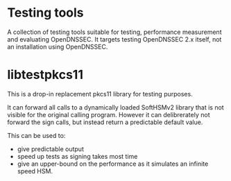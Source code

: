 Testing tools
=============

A collection of testing tools suitable for testing, performance
measurement and evaluating OpenDNSSEC.  It targets testing OpenDNSSEC 2.x
itself, not an installation using OpenDNSSEC.

# libtestpkcs11

This is a drop-in replacement pkcs11 library for testing purposes.

It can forward all calls to a dynamically loaded SoftHSMv2 library
that is not visible for the original calling program.  However it can
delibrerately not forward the sign calls, but instead return a predictable
default value.

This can be used to:
- give predictable output
- speed up tests as signing takes most time
- give an upper-bound on the performance as it simulates an infinite
  speed HSM.
